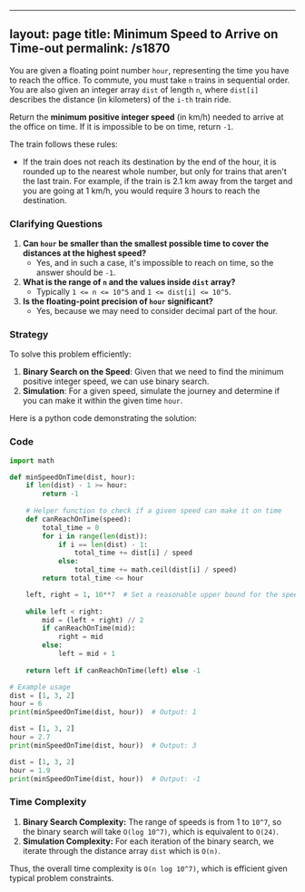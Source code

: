 
---
layout: page
title:  Minimum Speed to Arrive on Time-out
permalink: /s1870
---

You are given a floating point number `hour`, representing the time you have to reach the office. To commute, you must take `n` trains in sequential order. You are also given an integer array `dist` of length `n`, where `dist[i]` describes the distance (in kilometers) of the `i-th` train ride.

Return the **minimum positive integer speed** (in km/h) needed to arrive at the office on time. If it is impossible to be on time, return `-1`.

The train follows these rules:
- If the train does not reach its destination by the end of the hour, it is rounded up to the nearest whole number, but only for trains that aren't the last train. For example, if the train is 2.1 km away from the target and you are going at 1 km/h, you would require 3 hours to reach the destination.

### Clarifying Questions
1. **Can `hour` be smaller than the smallest possible time to cover the distances at the highest speed?**
   - Yes, and in such a case, it's impossible to reach on time, so the answer should be `-1`.
2. **What is the range of `n` and the values inside `dist` array?**
   - Typically `1 <= n <= 10^5` and `1 <= dist[i] <= 10^5`.
3. **Is the floating-point precision of `hour` significant?**
   - Yes, because we may need to consider decimal part of the hour.

### Strategy

To solve this problem efficiently:

1. **Binary Search on the Speed**: Given that we need to find the minimum positive integer speed, we can use binary search. 
2. **Simulation**: For a given speed, simulate the journey and determine if you can make it within the given time `hour`.

Here is a python code demonstrating the solution:

### Code

```python
import math

def minSpeedOnTime(dist, hour):
    if len(dist) - 1 >= hour:
        return -1
    
    # Helper function to check if a given speed can make it on time
    def canReachOnTime(speed):
        total_time = 0
        for i in range(len(dist)):
            if i == len(dist) - 1: 
                total_time += dist[i] / speed
            else:
                total_time += math.ceil(dist[i] / speed)
        return total_time <= hour

    left, right = 1, 10**7  # Set a reasonable upper bound for the speed
    
    while left < right:
        mid = (left + right) // 2
        if canReachOnTime(mid):
            right = mid
        else:
            left = mid + 1
            
    return left if canReachOnTime(left) else -1

# Example usage
dist = [1, 3, 2]
hour = 6
print(minSpeedOnTime(dist, hour))  # Output: 1

dist = [1, 3, 2]
hour = 2.7
print(minSpeedOnTime(dist, hour))  # Output: 3

dist = [1, 3, 2]
hour = 1.9
print(minSpeedOnTime(dist, hour))  # Output: -1
```

### Time Complexity

1. **Binary Search Complexity:** The range of speeds is from 1 to `10^7`, so the binary search will take `O(log 10^7)`, which is equivalent to `O(24)`.
2. **Simulation Complexity:** For each iteration of the binary search, we iterate through the distance array `dist` which is `O(n)`.

Thus, the overall time complexity is `O(n log 10^7)`, which is efficient given typical problem constraints.